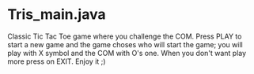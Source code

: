 # Tris_main.java
Classic Tic Tac Toe game where you challenge the COM.
Press PLAY to start a new game and the game choses who will start the game; you will play with X symbol and the COM with O's one.
When you don't want play more press on EXIT.
Enjoy it ;)

